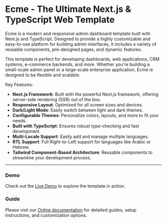 # Ecme - The Ultimate Next.js & TypeScript Web Template

Ecme is a modern and responsive admin dashboard template built with Next.js and TypeScript. Designed to provide a highly customizable and easy-to-use platform for building admin interfaces, it includes a variety of reusable components, pre-designed pages, and dynamic features. 

This template is perfect for developing dashboards, web applications, CRM systems, e-commerce backends, and more. Whether you're building a small-scale admin panel or a large-scale enterprise application, Ecme is designed to be flexible and scalable.

Key Features:
- **Next.js Framework**: Built with the powerful Next.js framework, offering server-side rendering (SSR) out of the box.
- **Responsive Layout**: Optimized for all screen sizes and devices.
- **Dark/Light Mode**: Easily switch between light and dark themes.
- **Configurable Themes**: Personalize colors, layouts, and more to fit your needs.
- **Built with TypeScript**: Ensures robust type-checking and fast development.
- **Multi-Locale Support**: Easily add and manage multiple languages.
- **RTL Support**: Full Right-to-Left support for languages like Arabic or Hebrew.
- **Tailwind Component-Based Architecture**: Reusable components to streamline your development process.

---
### Demo
Check out the [Live Demo](https://ecme-react.themenate.net/) to explore the template in action.


### Guide
Please visit our [Online documentation](https://ecme-react.themenate.net/guide/documentation/introduction) for detailed guides, setup instructions, and customization options.

